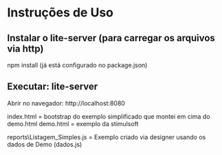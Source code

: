 # Instruções de Uso

## Instalar o lite-server (para carregar os arquivos via http)
npm install (já está configurado no package.json)

## Executar: lite-server

Abrir no navegador: http://localhost:8080

index.html = bootstrap do exemplo simplificado que montei em cima do demo.html
demo.html  = exemplo da stimulsoft 

reports\Listagem_Simples.js = Exemplo criado via designer usando os dados de Demo (dados.js)